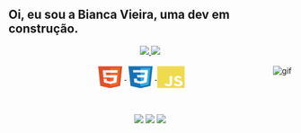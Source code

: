 ##  Oi, eu sou a Bianca Vieira, uma dev em construção.
<div align="center">
  <a href="https://github.com/BiancaVieiraa">
  <img height="180em" src="https://github-readme-stats.vercel.app/api?username=BiancaVieiraa&show_icons=true&theme=react&include_all_commits=true&count_private=true"/>
  <img height="180em" src="https://github-readme-stats.vercel.app/api/top-langs/?username=BiancaVieiraa&layout=compact&langs_count=7&theme=react"/>
</div>
<div align="center" style="display: inline_block"><br>
  <img align="center" alt="Bia-HTML" height="40" width="50" src="https://raw.githubusercontent.com/devicons/devicon/master/icons/html5/html5-original.svg" />
  <img align="center" alt="Bia-CSS" height="40" width="50" src="https://raw.githubusercontent.com/devicons/devicon/master/icons/css3/css3-original.svg" />
  <img align="center" alt="Bia-Js" height="40" width="50" src="https://raw.githubusercontent.com/devicons/devicon/master/icons/javascript/javascript-plain.svg" />
  <img align="right" alt="gif" src="https://cdn.discordapp.com/attachments/1021496441589477406/1022197496396648558/picasion.com_06e555bd25cf00062de074b18484116c.gif">
</div>

  ##
  
<div align="center" style="display:inline_block"><br>
  <a href= "mailto:biancavieiraitj@gmail.com"><img src="https://img.shields.io/badge/Gmail-D14836?style=for-the-badge&logo=gmail&logoColor=whit" destino ="_blank"></a>
  <a href="https://www.linkedin.com/in/bianca-vieira-50a5b522b"><img src="https://img.shields.io/badge/LinkedIn-0077B5?style=for-the-badge&logo=linkedin&logoColor=white" target="_blank"></a>
  <a href="https://discord.com/channels/BiancaVieira#8669" target="_blank"><img src="https://img.shields.io/badge/Discord-7289DA?style=for-the-badge&logo=discord&logoColor=white" target="_blank"></a>
</div>
